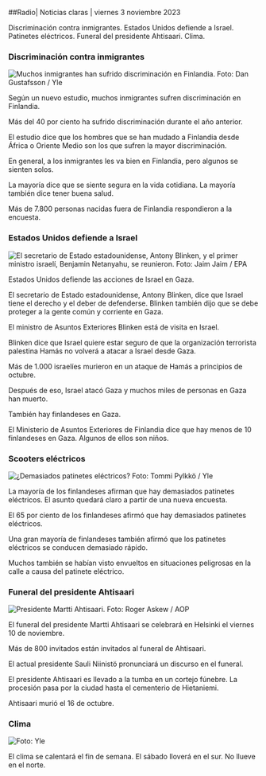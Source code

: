 ##Radio\| Noticias claras \| viernes 3 noviembre 2023

Discriminación contra inmigrantes. Estados Unidos defiende a Israel. Patinetes eléctricos. Funeral del presidente Ahtisaari. Clima.

### Discriminación contra inmigrantes

![Muchos inmigrantes han sufrido discriminación en Finlandia. Foto: Dan Gustafsson / Yle](https://images.cdn.yle.fi/image/upload/c_crop,h_1080,w_1919,x_0,y_0/ar_1.7777777777777777,c_fill,g_faces,h_675,w_1200/dpr_1.0/q_auto:eco/f_auto/fl_lossy/v1693477380/39-116537864f0696340afe)

Según un nuevo estudio, muchos inmigrantes sufren discriminación en Finlandia.

Más del 40 por ciento ha sufrido discriminación durante el año anterior.

El estudio dice que los hombres que se han mudado a Finlandia desde África o Oriente Medio son los que sufren la mayor discriminación.

En general, a los inmigrantes les va bien en Finlandia, pero algunos se sienten solos.

La mayoría dice que se siente segura en la vida cotidiana. La mayoría también dice tener buena salud.

Más de 7.800 personas nacidas fuera de Finlandia respondieron a la encuesta.

### Estados Unidos defiende a Israel

![El secretario de Estado estadounidense, Antony Blinken, y el primer ministro israelí, Benjamin Netanyahu, se reunieron. Foto: Jaim Jaim / EPA](https://images.cdn.yle.fi/image/upload/c_crop,h_1178,w_2095,x_0,y_45/ar_1.7777777777777777,c_fill,g_faces,h_675,w_1200/dpr_1.0/q_auto:eco/f_auto/fl_lossy/v1697558051/39-1187709652eacaa1698e)

Estados Unidos defiende las acciones de Israel en Gaza.

El secretario de Estado estadounidense, Antony Blinken, dice que Israel tiene el derecho y el deber de defenderse. Blinken también dijo que se debe proteger a la gente común y corriente en Gaza.

El ministro de Asuntos Exteriores Blinken está de visita en Israel.

Blinken dice que Israel quiere estar seguro de que la organización terrorista palestina Hamás no volverá a atacar a Israel desde Gaza.

Más de 1.000 israelíes murieron en un ataque de Hamás a principios de octubre.

Después de eso, Israel atacó Gaza y muchos miles de personas en Gaza han muerto.

También hay finlandeses en Gaza.

El Ministerio de Asuntos Exteriores de Finlandia dice que hay menos de 10 finlandeses en Gaza. Algunos de ellos son niños.

### Scooters eléctricos

![¿Demasiados patinetes eléctricos? Foto: Tommi Pylkkö / Yle](https://images.cdn.yle.fi/image/upload/c_crop,h_2268,w_4032,x_0,y_378/ar_1.7777777777777777,c_fill,g_faces,h_675,w_1200/dpr_1.0/q_auto:eco/f_auto/fl_lossy/v1629190662/39-842535611aab23cf6db)

La mayoría de los finlandeses afirman que hay demasiados patinetes eléctricos. El asunto quedará claro a partir de una nueva encuesta.

El 65 por ciento de los finlandeses afirmó que hay demasiados patinetes eléctricos.

Una gran mayoría de finlandeses también afirmó que los patinetes eléctricos se conducen demasiado rápido.

Muchos también se habían visto envueltos en situaciones peligrosas en la calle a causa del patinete eléctrico.

### Funeral del presidente Ahtisaari

![Presidente Martti Ahtisaari. Foto: Roger Askew / AOP](https://images.cdn.yle.fi/image/upload/c_crop,h_3238,w_5757,x_259,y_350/ar_1.7777777777777777,c_fill,g_faces,h_675,w_1200/dpr_1.0/q_auto:eco/f_auto/fl_lossy/v1697440152/39-1186733652ce1167d3e9)

El funeral del presidente Martti Ahtisaari se celebrará en Helsinki el viernes 10 de noviembre.

Más de 800 invitados están invitados al funeral de Ahtisaari.

El actual presidente Sauli Niinistö pronunciará un discurso en el funeral.

El presidente Ahtisaari es llevado a la tumba en un cortejo fúnebre. La procesión pasa por la ciudad hasta el cementerio de Hietaniemi.

Ahtisaari murió el 16 de octubre.

### Clima

![ Foto: Yle](https://images.cdn.yle.fi/image/upload/c_crop,h_1080,w_1919,x_0,y_0/ar_1.7777777777777777,c_fill,g_faces,h_675,w_1200/dpr_1.0/q_auto:eco/f_auto/fl_lossy/v1699023031/39-11957186545088dc4556)

El clima se calentará el fin de semana. El sábado lloverá en el sur. No llueve en el norte.